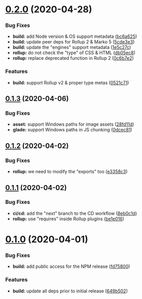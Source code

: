 # [0.2.0](https://github.com/gladejs/rollup/compare/v0.1.3...v0.2.0) (2020-04-28)


### Bug Fixes

* **build:** add Node version & OS support metadata ([bc6a625](https://github.com/gladejs/rollup/commit/bc6a6252335ea71a42faa2de095ec6d5e6666855))
* **build:** update peer deps for Rollup 2 & Marko 5 ([5cde3e3](https://github.com/gladejs/rollup/commit/5cde3e3fbc5a21176d46a22662dd0dd75db27c9f))
* **build:** update the "engines" support metadata ([1e5c27c](https://github.com/gladejs/rollup/commit/1e5c27c6e8fea57584383cee7acad6a537dc395d))
* **rollup:** do not check the "type" of CSS & HTML ([db05ec8](https://github.com/gladejs/rollup/commit/db05ec858092cd04fdee415da7cd8c956225f878))
* **rollup:** replace deprecated function in Rollup 2 ([0c6b7e2](https://github.com/gladejs/rollup/commit/0c6b7e2b36f8b489340ef4542325649cdae8ec07))


### Features

* **build:** support Rollup v2 & proper type metas ([0521c71](https://github.com/gladejs/rollup/commit/0521c71b494adb997b7cf5ae7755a42b7a0eced1))

## [0.1.3](https://github.com/gladejs/rollup/compare/v0.1.2...v0.1.3) (2020-04-06)


### Bug Fixes

* **asset:** support Windows paths for image assets ([28fd11d](https://github.com/gladejs/rollup/commit/28fd11d5e7124311a621d67b9aa263be2dca56d5))
* **glade:** support Windows paths in JS chunking ([0dcec81](https://github.com/gladejs/rollup/commit/0dcec81da3ab7f0439fb2c184f481d483bcc92dd))

## [0.1.2](https://github.com/gladejs/rollup/compare/v0.1.1...v0.1.2) (2020-04-02)


### Bug Fixes

* **rollup:** we need to modify the "exports" too ([e3358c3](https://github.com/gladejs/rollup/commit/e3358c331d213191c828460c6fa17dcd347e6c01))

## [0.1.1](https://github.com/gladejs/rollup/compare/v0.1.0...v0.1.1) (2020-04-02)


### Bug Fixes

* **ci/cd:** add the "next" branch to the CD workflow ([8eb0c1d](https://github.com/gladejs/rollup/commit/8eb0c1d0b71a43649ceca410bd39274a14342cbe))
* **rollup:** use "requires" inside Rollup plugins ([be1e016](https://github.com/gladejs/rollup/commit/be1e0162f9e829f5e9b6f2421b1fab8e59d2951b))

# [0.1.0](https://github.com/gladejs/rollup/compare/v0.0.1...v0.1.0) (2020-04-01)


### Bug Fixes

* **build:** add public access for the NPM release ([fd75800](https://github.com/gladejs/rollup/commit/fd75800ff4c42f0a90066dda4e5e88758db743f8))


### Features

* **build:** update all deps prior to initial release ([649b502](https://github.com/gladejs/rollup/commit/649b502687195412fc7e4dc7ca750435787ffa46))
